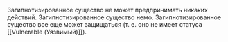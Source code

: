 Загипнотизированное существо не может предпринимать никаких действий. 
Загипнотизированное существо немо. 
Загипнотизированное существо все еще может защищаться (т. е. оно не имеет статуса [[Vulnerable (Уязвимый)]]).
